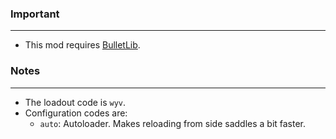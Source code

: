 ### Important
---
- This mod requires [BulletLib](https://gitlab.com/accensi/hd-addons/hdbulletlib).

### Notes
---
- The loadout code is `wyv`.
- Configuration codes are:
	- `auto`: Autoloader. Makes reloading from side saddles a bit faster.